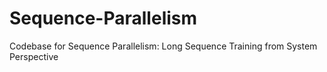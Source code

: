 # Sequence-Parallelism
Codebase for Sequence Parallelism: Long Sequence Training from System Perspective
